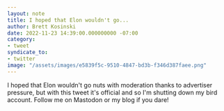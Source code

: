 ```yaml
---
layout: note
title: I hoped that Elon wouldn't go...
author: Brett Kosinski
date: 2022-11-23 14:39:00.000000000 -07:00
category:
- tweet
syndicate_to:
- twitter
image: "/assets/images/e5839f5c-9510-4847-bd3b-f346d387faee.png"
---
```

I hoped that Elon wouldn't go nuts with moderation thanks to advertiser pressure, but with this tweet it's official and so I'm shutting down my bird account. Follow me on Mastodon or my blog if you dare!
